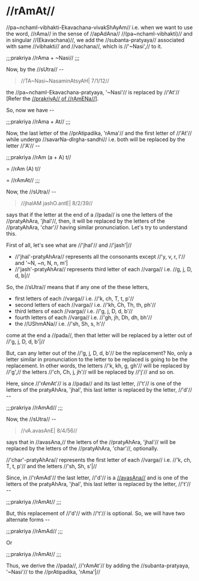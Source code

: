 # //rAmAt//

//pa~nchamI-vibhakti-Ekavachana-vivakShAyAm// i.e. when we want to use
the word, //rAma// in the sense of //apAdAna// //(pa~nchamI-vibhakti)//
and in singular //(Ekavachana)//, we add the //subanta-pratyaya//
associated with same //vibhakti// and //vachana//, which is
//'~Nasi',// to it.

;;;prakriya
//rAma + ~Nasi//
;;;

Now, by the //sUtra// --

> //TA~Nasi~NasaminAtsyAH| 7/1/12//

the //pa~nchamI-Ekavachana-pratyaya, '~Nasi'// is replaced by //'At'//
\[Refer the [//prakriyA// of
//rAmENa//](#/shadlinga-prakaranam/raama-sabdah/raama-3-1)].

So, now we have --

;;;prakriya
//rAma + At//
;;;

<!--anEkAlshitsarvasya-->

Now, the last letter of the //prAtipadika, 'rAma'// and the first letter
of //'At'// while undergo //savarNa-dIrgha-sandhi// i.e. both will be
replaced by the letter //'A'// --

;;;prakriya
//rAm (a + A) t//

= //rAm (A) t//

= //rAmAt//
;;;

Now, the //sUtra// --

> //jhalAM jashO.antE| 8/2/39//

says that if the letter at the end of a //pada// is one the letters of
the //pratyAhAra, 'jhal'//, then, it will be replaced by the letters of
the //pratyAhAra, 'char'// having similar pronunciation. Let's try to
understand this.

First of all, let's see what are //'jhal'// and //'jash'|//

-   //'jhal'-pratyAhAra// represents all the consonants except //'y, v,
    r, l'// and <vt>'~N, ~n, N, n, m'|</vt>
-   //'jash'-pratyAhAra// represents third letter of each //varga// i.e.
    //g, j, D, d, b|//

So, the //sUtra// means that if any one of the these letters,

-   first letters of each //varga// i.e. //'k, ch, T, t, p'//
-   second letters of each //varga// i.e. //'kh, Ch, Th, th, ph'//
-   third letters of each //varga// i.e. //'g, j, D, d, b'//
-   fourth letters of each //varga// i.e. //'gh, jh, Dh, dh, bh'//
-   the //UShmANa// i.e. //'sh, Sh, s, h'//

come at the end a //pada//, then that letter will be replaced by a
letter out of //'g, j, D, d, b'|//

But, can any letter out of the //'g, j, D, d, b'// be the replacement?
No, only a letter similar in pronunciation to the letter to be replaced
is going to be the replacement. In other words, the letters //'k, kh, g,
gh'// will be replaced by //'g',// the letters //'ch, Ch, j, jh'// will
be replaced by //'j'// and so on.

Here, since //'rAmAt'// is a //pada// and its last letter, //'t'// is
one of the letters of the <vt>pratyAhAra, 'jhal'</vt>, this last letter
is replaced by the letter, //'d'// --

;;;prakriya
//rAmAd//
;;;

Now, the //sUtra// --

> //vA.avasAnE| 8/4/56//

says that in //avasAna,// the letters of the //pratyAhAra, 'jhal'// will
be replaced by the letters of the //pratyAhAra, 'char'//, optionally.

//'char'-pratyAhAra// represents the first letter of each //varga// i.e.
//'k, ch, T, t, p'// and the letters //'sh, Sh, s'|//

Since, in //'rAmAd'// the last letter, //'d'// is a
[//avasAna//](#/shadlinga-prakaranam/general/avasana) and is one of the
letters of the <vt>pratyAhAra, 'jhal'</vt>, this last letter is replaced
by the letter, //'t'// --

;;;prakriya
//rAmAt//
;;;

But, this replacement of //'d'// with //'t'// is optional. So, we will
have two alternate forms --

;;;prakriya
//rAmAd//
;;;

Or

;;;prakriya
//rAmAt//
;;;

Thus, we derive the //pada//, //'rAmAt'// by adding the
//subanta-pratyaya, '~Nasi'// to the //prAtipadika, 'rAma'|//
